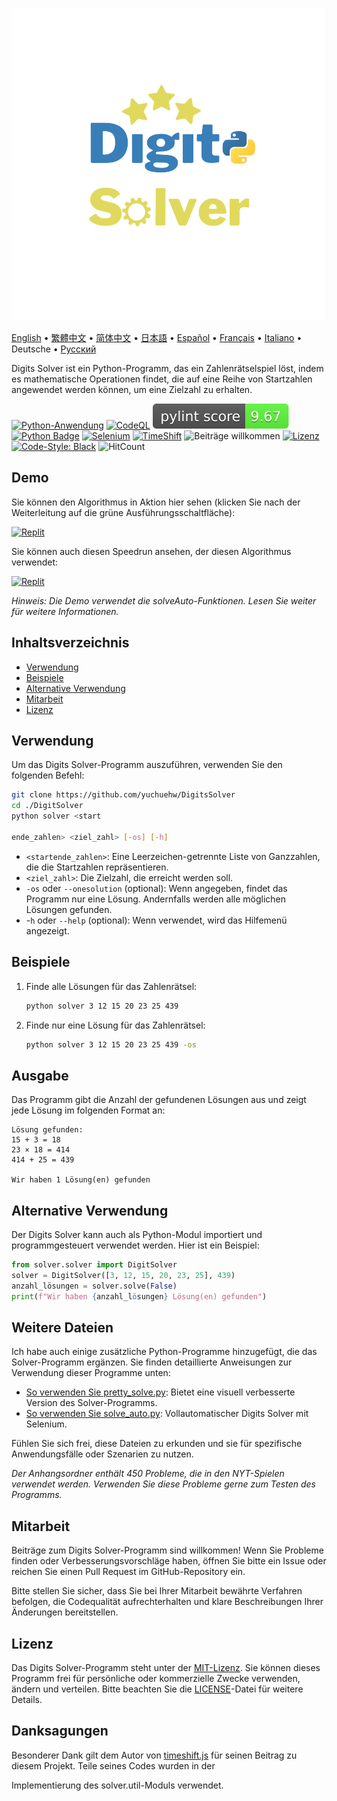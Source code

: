 <p align="center">
    <picture>
      <img 
        src="https://raw.githubusercontent.com/yuchuehw/DigitsSolver/main/new_logo.png" 
        alt="Digits Solver Icon"
        width="500"
       />
    </picture>
<p>

[English](README.md)
 • [繁體中文](README_zh-TW.md)
 • [简体中文](README_zh-CN.md)
 • [日本語](README_ja.md)
 • [Español](README_es.md)
 • [Français](README_fr.md)
 • [Italiano](README_it.md)
 • Deutsche
 • [Русский](README_ru.md)


Digits Solver ist ein Python-Programm, das ein Zahlenrätselspiel löst, indem es mathematische Operationen findet, die auf eine Reihe von Startzahlen angewendet werden können, um eine Zielzahl zu erhalten.

[![Python-Anwendung](https://github.com/yuchuehw/DigitsSolver/actions/workflows/python-app.yml/badge.svg)](https://github.com/yuchuehw/DigitsSolver/actions/workflows/python-app.yml)
[![CodeQL](https://github.com/yuchuehw/DigitsSolver/actions/workflows/github-code-scanning/codeql/badge.svg)](https://github.com/yuchuehw/DigitsSolver/actions/workflows/github-code-scanning/codeql)
[![PyLint Score](https://raw.githubusercontent.com/yuchuehw/DigitsSolver/main/pylint_badge.svg)](pylint.out)
<br>
[![Python Badge](https://img.shields.io/badge/Python-3776AB?style=flat&for-the-badge&logo=python&logoColor=white)](https://www.python.org/)
[![Selenium](https://img.shields.io/badge/Selenium-grey.svg?style=flat&logo=selenium)](https://www.selenium.dev/)
[![TimeShift](https://img.shields.io/badge/TimeShift.js-grey.svg?style=flat&logo=javascript)](https://github.com/plaa/TimeShift-js)
![Beiträge willkommen](https://img.shields.io/badge/Beiträge-willkommen-brightgreen.svg?style=flat&color=pink)
[![Lizenz](https://img.shields.io/github/license/yuchuehw/DigitsSolver?style=flat&color=yellow)](LICENSE.md)
[![Code-Style: Black](https://img.shields.io/badge/code%20style-black-000000.svg)](https://github.com/psf/black)
![HitCount](https://hits.dwyl.com/yuchuehw/DigitsSolver.svg?style=flat)

## Demo
Sie können den Algorithmus in Aktion hier sehen (klicken Sie nach der Weiterleitung auf die grüne Ausführungsschaltfläche):

[![Replit](https://img.shields.io/badge/DEMO-REPL.IT-purple.svg?style=flat&logo=replit)](https://replit.com/@yuchuehw/DigitsSolver)

Sie können auch diesen Speedrun ansehen, der diesen Algorithmus verwendet:

[![Replit](https://img.shields.io/badge/DEMO-YOUTUBE-purple.svg?style=flat&logo=youtube)](https://www.youtube.com/watch?v=se2OdZnEHHA)

*Hinweis: Die Demo verwendet die solveAuto-Funktionen. Lesen Sie weiter für weitere Informationen.*
## Inhaltsverzeichnis
- [Verwendung](#verwendung)
- [Beispiele](#beispiele)
- [Alternative Verwendung](#alternative-verwendung)
- [Mitarbeit](#mitarbeit)
- [Lizenz](#lizenz)


## Verwendung

Um das Digits Solver-Programm auszuführen, verwenden Sie den folgenden Befehl:

```bash
git clone https://github.com/yuchuehw/DigitsSolver
cd ./DigitSolver
python solver <start

ende_zahlen> <ziel_zahl> [-os] [-h]
```

- `<startende_zahlen>`: Eine Leerzeichen-getrennte Liste von Ganzzahlen, die die Startzahlen repräsentieren.
- `<ziel_zahl>`: Die Zielzahl, die erreicht werden soll.
- `-os` oder `--onesolution` (optional): Wenn angegeben, findet das Programm nur eine Lösung. Andernfalls werden alle möglichen Lösungen gefunden.
- -`h` oder `--help` (optional): Wenn verwendet, wird das Hilfemenü angezeigt.

## Beispiele

1. Finde alle Lösungen für das Zahlenrätsel:
   ```bash
   python solver 3 12 15 20 23 25 439
   ```

2. Finde nur eine Lösung für das Zahlenrätsel:
   ```bash
   python solver 3 12 15 20 23 25 439 -os
   ```

## Ausgabe

Das Programm gibt die Anzahl der gefundenen Lösungen aus und zeigt jede Lösung im folgenden Format an:

```
Lösung gefunden:
15 + 3 = 18
23 × 18 = 414
414 + 25 = 439

Wir haben 1 Lösung(en) gefunden
```

## Alternative Verwendung
Der Digits Solver kann auch als Python-Modul importiert und programmgesteuert verwendet werden. Hier ist ein Beispiel:
```python
from solver.solver import DigitSolver
solver = DigitSolver([3, 12, 15, 20, 23, 25], 439)
anzahl_lösungen = solver.solve(False)
print(f"Wir haben {anzahl_lösungen} Lösung(en) gefunden")
```
## Weitere Dateien

Ich habe auch einige zusätzliche Python-Programme hinzugefügt, die das Solver-Programm ergänzen. Sie finden detaillierte Anweisungen zur Verwendung dieser Programme unten:

- [So verwenden Sie pretty_solve.py](reference/prettySolve.md): Bietet eine visuell verbesserte Version des Solver-Programms.
- [So verwenden Sie solve_auto.py](reference/solveAuto.md): Vollautomatischer Digits Solver mit Selenium.

Fühlen Sie sich frei, diese Dateien zu erkunden und sie für spezifische Anwendungsfälle oder Szenarien zu nutzen.

*Der Anhangsordner enthält 450 Probleme, die in den NYT-Spielen verwendet werden. Verwenden Sie diese Probleme gerne zum Testen des Programms.*

## Mitarbeit

Beiträge zum Digits Solver-Programm sind willkommen! Wenn Sie Probleme finden oder Verbesserungsvorschläge haben, öffnen Sie bitte ein Issue oder reichen Sie einen Pull Request im GitHub-Repository ein.

Bitte stellen Sie sicher, dass Sie bei Ihrer Mitarbeit bewährte Verfahren befolgen, die Codequalität aufrechterhalten und klare Beschreibungen Ihrer Änderungen bereitstellen.

## Lizenz

Das Digits Solver-Programm steht unter der [MIT-Lizenz](https://choosealicense.com/licenses/mit/). Sie können dieses Programm frei für persönliche oder kommerzielle Zwecke verwenden, ändern und verteilen. Bitte beachten Sie die [LICENSE](LICENSE.md)-Datei für weitere Details.

## Danksagungen

Besonderer Dank gilt dem Autor von [timeshift.js](https://github.com/plaa/TimeShift-js) für seinen Beitrag zu diesem Projekt. Teile seines Codes wurden in der

 Implementierung des solver.util-Moduls verwendet.
